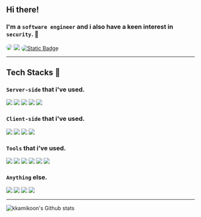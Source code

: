 ## Hi there!
### I'm a `software engineer` and i also have a keen interest in `security`. 👋
<a href="https://www.linkedin.com/in/goldstar-dev/" target="_blank"><img src="https://img.shields.io/badge/linkedin-%230077B5.svg?style=for-the-badge&logo=linkedin&logoColor=white" style="border-radius: 10px;"></a>
<a href="https://www.0x00.kr" target="_blank"><img src="https://img.shields.io/badge/-0x00.kr%20%F0%9F%8E%83-grey?style=for-the-badge"/></a>
<a href="https://brunch.co.kr/@goldstar-book" target="_blank"><img alt="Static Badge" src="https://img.shields.io/badge/brunch-EEEEEE?style=for-the-badge&logo=data%3Aimage%2Fx-icon%3Bbase64%2CAAABAAEAEBAAAAEAIABoBAAAFgAAACgAAAAQAAAAIAAAAAEAIAAAAAAAAAQAAAAAAAAAAAAAAAAAAAAAAAAAAAAAAAAAACAgIwAhISQBHx8jKR8fIn4fHyLAHx8i3R8fIt0fHyLAHx8ifh8fIykhISQBICAjAAAAAAAAAAAAAAAAACAgIwAgICMKHx8ibB8fItsfHyL9Hx8i%2Fx8fIv8fHyL%2FHx8i%2Fx8fIv0fHyLbHx8ibCAgIwogICMAAAAAACAgIwAgICMKHx8iiyAgI%2FkgICP%2FJCQn%2FyYmKf8mJij%2FJiYo%2FyYmKP8lJSj%2FICAj%2Fx8fIvkfHyKLICAjCiAgIwAcHB4AHx8ibB8fIvkjIyb%2FYWFj%2F0dHSf86Oj3%2FODg6%2Fzk5PP86Oj3%2FNzc6%2FyMjJv8fHyL%2FHx8i%2BR8fImwcHB4AHx8jKh8fItofHyL%2FHR0g%2F2trbf%2BPj5D%2FVVVY%2F01NUP8qKi3%2FHR0g%2Fx8fIv8fHyL%2FHx8i%2Fx8fIv8fHyLaHx8jKh8fIn4fHyL9Hx8i%2Fx8fIv8oKCv%2FjY2O%2F1tbXf9KSkz%2Ff3%2BA%2Fz4%2BQf8dHSD%2FHx8i%2Fx8fIv8fHyL%2FHx8i%2FR8fIn4fHyK%2FHx8i%2Fx8fIv8fHyL%2FHBwf%2F0pKTf%2Bmpqf%2FPj5B%2F0lJTP%2BYmJn%2FKSks%2Fx4eIf8fHyL%2FHx8i%2Fx8fIv8fHyK%2FHx8i3R8fIv8fHyL%2FHx8i%2Fx8fIv8fHyL%2FfX1%2F%2F4SEhf9cXF7%2Fn5%2Bg%2FzQ0N%2F8eHiH%2FHx8i%2Fx8fIv8fHyL%2FHx8i3R8fIt0fHyL%2FHx8i%2Fx8fIv8fHyL%2FHR0g%2Fzo6PP%2Bjo6T%2FU1NV%2Fzc3Ov8gICP%2FHx8i%2Fx8fIv8fHyL%2FHx8i%2Fx8fIt0fHyK%2FHx8i%2Fx8fIv8fHyL%2FHx8i%2Fx8fIv8dHSD%2FcHBy%2F5aWl%2F8qKi3%2FHR0h%2Fx8fIv8fHyL%2FHx8i%2Fx8fIv8fHyK%2FHx8ifh8fIv0fHyL%2FHx8i%2Fx8fIv8fHyL%2FHh4h%2FykpLP%2BVlZb%2Fbm5v%2FyMjJv8eHiH%2FHx8i%2Fx8fIv8fHyL9Hx8ifh8fIyofHyLaHx8i%2Fx8fIv8fHyL%2FHx8i%2Fx8fIv8dHSD%2FRkZI%2F56en%2F9oaGr%2FHx8i%2Fx8fIv8fHyL%2FHx8i2h8fIyocHB4AHx8ibB8fIvkfHyL%2FHx8i%2Fx8fIv8fHyL%2FHx8i%2Fx4eIf9WVlj%2FmJia%2Fy4uMf8eHiH%2FHx8i%2BR8fImwcHB4AICAjACAgIwofHyKLHx8i%2BR8fIv8fHyL%2FHx8i%2Fx8fIv8fHyL%2FHx8i%2FzAwM%2F8jIyb%2FHx8i%2BR8fIosgICMKICAjAAAAAAAgICMAICAjCh8fImwfHyLbHx8i%2FR8fIv8fHyL%2FHx8i%2Fx8fIv8eHiH9Hx8i2x8fImwgICMKICAjAAAAAAAAAAAAAAAAACAgIwAhISQBHx8jKR8fIn4fHyLAHx8i3R8fIt0fHyLAHx8ifh8fIykhISQBICAjAAAAAAAAAAAA4AcAAMADAACAAQAAgAEAAAAAAAAAAAAAAAAAAAAAAAAAAAAAAAAAAAAAAAAAAAAAgAEAAIABAADAAwAA4AcAAA%3D%3D&logoColor=white" style="border-radius: 10px;"></a>

--- 
## Tech Stacks 💪

### `Server-side` that i've used.
<p>
  <img src="https://img.shields.io/badge/django-%23092E20.svg?style=for-the-badge&logo=django&logoColor=white"/>
  <img src="https://img.shields.io/badge/DJANGO-REST-ff1709?style=for-the-badge&logo=django&logoColor=white&color=ff1709&labelColor=gray"/>
  <img src="https://img.shields.io/badge/flask-%23000.svg?style=for-the-badge&logo=flask&logoColor=white"/>
  <img src="https://img.shields.io/badge/celery-%23a9cc54.svg?style=for-the-badge&logo=celery&logoColor=ddf4a4"/>
  <img src="https://img.shields.io/badge/kotlin-%237F52FF.svg?style=for-the-badge&logo=kotlin&logoColor=white"/>
</p>


### `Client-side` that i've used.
<p>
  <img src="https://img.shields.io/badge/bootstrap-%238511FA.svg?style=for-the-badge&logo=bootstrap&logoColor=white"/>
  <img src="https://img.shields.io/badge/jinja-white.svg?style=for-the-badge&logo=jinja&logoColor=black"/>
  <img src="https://img.shields.io/badge/javascript-%23323330.svg?style=for-the-badge&logo=javascript&logoColor=%23F7DF1E"/>
  <img src="https://img.shields.io/badge/jquery-%230769AD.svg?style=for-the-badge&logo=jquery&logoColor=white"/>
</p>


### `Tools` that i've used.
<p>
  <img src="https://img.shields.io/badge/AWS-%23FF9900.svg?style=for-the-badge&logo=amazon-aws&logoColor=white"/>
  <img src="https://img.shields.io/badge/Vultr-007BFC.svg?style=for-the-badge&logo=vultr"/>
  <img src="https://img.shields.io/badge/docker-%230db7ed.svg?style=for-the-badge&logo=docker&logoColor=white"/>
  <img src="https://img.shields.io/badge/nginx-%23009639.svg?style=for-the-badge&logo=nginx&logoColor=white"/>
  <img src="https://img.shields.io/badge/firebase-%23039BE5.svg?style=for-the-badge&logo=firebase"/>
  <img src="https://img.shields.io/badge/elasticsearch-%230377CC.svg?style=for-the-badge&logo=elasticsearch&logoColor=white"/>
</p>


### `Anything` else.
<p>
  <img src="https://img.shields.io/badge/Visual%20Studio%20Code-0078d7.svg?style=for-the-badge&logo=visual-studio-code&logoColor=white"/>
  <img src="https://img.shields.io/badge/pycharm-143?style=for-the-badge&logo=pycharm&logoColor=black&color=black&labelColor=green"/>
  <img src="https://img.shields.io/badge/gitlab-%23181717.svg?style=for-the-badge&logo=gitlab&logoColor=white"/>
  <img src="https://img.shields.io/badge/github-%23121011.svg?style=for-the-badge&logo=github&logoColor=white"/>
</p>

---
![kkamikoon's Github stats](https://github-readme-stats.vercel.app/api?username=kkamikoon&show_icons=true&theme=great-gatsby&hide=contribs,issues&bg_color=0d1117&title_color=c9d1d9)


<!-- Thanks to `https://github.com/Ileriayo/markdown-badges/blob/master/README.md` -->

<!--
**kkamikoon/kkamikoon** is a ✨ _special_ ✨ repository because its `README.md` (this file) appears on your GitHub profile.

Here are some ideas to get you started:

- 🔭 I’m currently working on ...
- 🌱 I’m currently learning ...
- 👯 I’m looking to collaborate on ...
- 🤔 I’m looking for help with ...
- 💬 Ask me about ...
- 📫 How to reach me: ...
- 😄 Pronouns: ...
- ⚡ Fun fact: ...
-->
